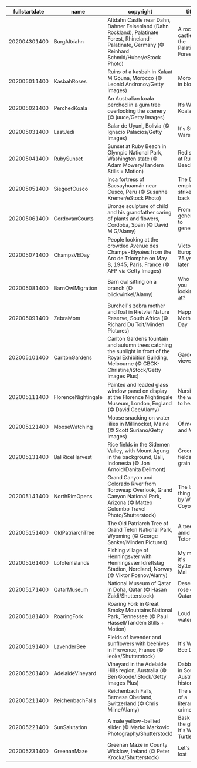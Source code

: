 |fullstartdate|name|copyright|title|image|
|--|--|--|--|--|
202004301400|BurgAltdahn|Altdahn Castle near Dahn, Dahner Felsenland (Dahn Rockland), Palatinate Forest, Rhineland-Palatinate, Germany (© Reinhard Schmid/Huber/eStock Photo)|A rock castle in the Palatinate Forest|![](/en-AU/2020/05/202004301400BurgAltdahn.jpg)|
202005011400|KasbahRoses|Ruins of a kasbah in Kalaat M'Gouna, Morocco (© Leonid Andronov/Getty Images)|Morocco in bloom|![](/en-AU/2020/05/202005011400KasbahRoses.jpg)|
202005021400|PerchedKoala|An Australian koala perched in a gum tree overlooking the scenery (© juuce/Getty Images)|It’s Wild Koala Day!|![](/en-AU/2020/05/202005021400PerchedKoala.jpg)|
202005031400|LastJedi|Salar de Uyuni, Bolivia (© Ignacio Palacios/Getty Images)|It's Star Wars Day|![](/en-AU/2020/05/202005031400LastJedi.jpg)|
202005041400|RubySunset|Sunset at Ruby Beach in Olympic National Park, Washington state (© Adam Mowery/Tandem Stills + Motion)|Red skies at Ruby Beach|![](/en-AU/2020/05/202005041400RubySunset.jpg)|
202005051400|SiegeofCusco|Inca fortress of Sacsayhuamán near Cusco, Peru (© Susanne Kremer/eStock Photo)|The (Inca) empire strikes back|![](/en-AU/2020/05/202005051400SiegeofCusco.jpg)|
202005061400|CordovanCourts|Bronze sculpture of child and his grandfather caring of plants and flowers, Cordoba, Spain (© David M G/Alamy)|From generation to generation|![](/en-AU/2020/05/202005061400CordovanCourts.jpg)|
202005071400|ChampsVEDay|People looking at the crowded Avenue des Champs-Élysées from the Arc de Triomphe on May 8, 1945, Paris, France (© AFP via Getty Images)|Victory in Europe, 75 years later|![](/en-AU/2020/05/202005071400ChampsVEDay.jpg)|
202005081400|BarnOwlMigration|Barn owl sitting on a branch (© blickwinkel/Alamy)|Who are you looking at?|![](/en-AU/2020/05/202005081400BarnOwlMigration.jpg)|
202005091400|ZebraMom|Burchell's zebra mother and foal in Rietvlei Nature Reserve, South Africa (© Richard Du Toit/Minden Pictures)|Happy Mother's Day|![](/en-AU/2020/05/202005091400ZebraMom.jpg)|
202005101400|CarltonGardens|Carlton Gardens fountain and autumn trees catching the sunlight in front of the Royal Exhibition Building, Melbourne (© CBCK-Christine/iStock/Getty Images Plus)|Garden views|![](/en-AU/2020/05/202005101400CarltonGardens.jpg)|
202005111400|FlorenceNightingale|Painted and leaded glass window panel on display at the Florence Nightingale Museum, London, England (© David Gee/Alamy)|Nursing the world to health|![](/en-AU/2020/05/202005111400FlorenceNightingale.jpg)|
202005121400|MooseWatching|Moose snacking on water lilies in Millinocket, Maine (© Scott Suriano/Getty Images)|Of moose and Maine|![](/en-AU/2020/05/202005121400MooseWatching.jpg)|
202005131400|BaliRiceHarvest|Rice fields in the Sidemen Valley, with Mount Agung in the background, Bali, Indonesia (© Jon Arnold/Danita Delimont)|Green fields of grain|![](/en-AU/2020/05/202005131400BaliRiceHarvest.jpg)|
202005141400|NorthRimOpens|Grand Canyon and Colorado River from Toroweap Overlook, Grand Canyon National Park, Arizona (© Matteo Colombo Travel Photo/Shutterstock)|The last thing seen by Wile E. Coyote|![](/en-AU/2020/05/202005141400NorthRimOpens.jpg)|
202005151400|OldPatriarchTree|The Old Patriarch Tree of Grand Teton National Park, Wyoming (© George Sanker/Minden Pictures)|A tree amid the Tetons|![](/en-AU/2020/05/202005151400OldPatriarchTree.jpg)|
202005161400|LofotenIslands|Fishing village of Henningsvær with Henningsvær Idrettslag Stadion, Nordland, Norway (© Viktor Posnov/Alamy)|My my, it's Syttende Mai|![](/en-AU/2020/05/202005161400LofotenIslands.jpg)|
202005171400|QatarMuseum|National Museum of Qatar in Doha, Qatar (© Hasan Zaidi/Shutterstock)|Desert rose of Qatar|![](/en-AU/2020/05/202005171400QatarMuseum.jpg)|
202005181400|RoaringFork|Roaring Fork in Great Smoky Mountains National Park, Tennessee (© Paul Hassell/Tandem Stills + Motion)|Loud waters|![](/en-AU/2020/05/202005181400RoaringFork.jpg)|
202005191400|LavenderBee|Fields of lavender and sunflowers with beehives in Provence, France (© leoks/Shutterstock)|It's World Bee Day|![](/en-AU/2020/05/202005191400LavenderBee.jpg)|
202005201400|AdelaideVineyard|Vineyard in the Adelaide Hills region, Australia (© Ben Goode/iStock/Getty Images Plus)|Dabbling in South Australian history|![](/en-AU/2020/05/202005201400AdelaideVineyard.jpg)|
202005211400|ReichenbachFalls|Reichenbach Falls, Bernese Oberland, Switzerland (© Chris Milne/Alamy)|The scene of a literary crime|![](/en-AU/2020/05/202005211400ReichenbachFalls.jpg)|
202005221400|SunSalutation|A male yellow-bellied slider (© Marko Markovic Photography/Shutterstock)|Bask in the glow - It's World Turtle Day|![](/en-AU/2020/05/202005221400SunSalutation.jpg)|
202005231400|GreenanMaze|Greenan Maze in County Wicklow, Ireland (© Peter Krocka/Shutterstock)|Let's get lost|![](/en-AU/2020/05/202005231400GreenanMaze.jpg)|
